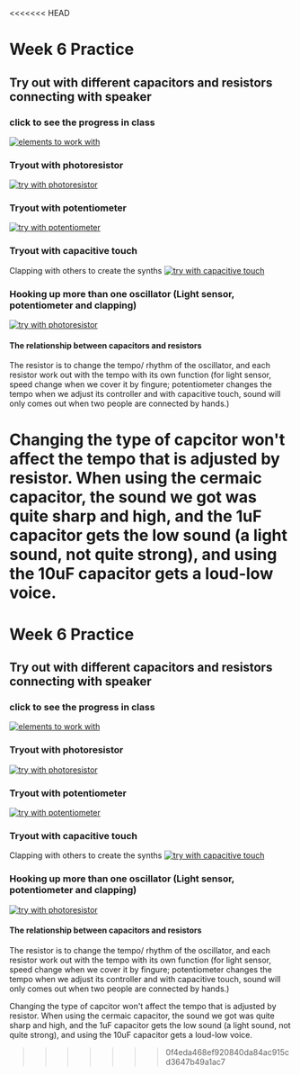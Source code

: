 <<<<<<< HEAD
# Week 6 Practice

## Try out with different capacitors and resistors connecting with speaker

### click to see the progress in class
[![elements to work with](https://github.com/muziFiona/Uni-Response/blob/master/Advanced-Physical-Computing/Week_6/media/IMG_20191104_121217.jpg)](https://youtu.be/dBKfn-G3Dkg)

### Tryout with photoresistor
[![try with photoresistor](https://github.com/muziFiona/Uni-Response/blob/master/Advanced-Physical-Computing/Week_6/media/IMG_20191104_132344.jpg)](https://youtu.be/SyJR5VTA4JY)

### Tryout with potentiometer
[![try with potentiometer](https://github.com/muziFiona/Uni-Response/blob/master/Advanced-Physical-Computing/Week_6/media/IMG_20191104_130032.jpg)](https://youtu.be/rNxWnOM6FCM)

### Tryout with capacitive touch

Clapping with others to create the synths
[![try with capacitive touch](https://github.com/muziFiona/Uni-Response/blob/master/Advanced-Physical-Computing/Week_6/media/Tryout_Capacitive_01.jpg)](https://youtu.be/qWMBcPY9o_c)

### Hooking up more than one oscillator (Light sensor, potentiometer and clapping)
[![try with photoresistor](https://github.com/muziFiona/Uni-Response/blob/master/Advanced-Physical-Computing/Week_6/media/Tryout_more_than_one.jpg)](https://youtu.be/HLC1j_R6Xlo)



#### The relationship between capacitors and resistors

The resistor is to change the tempo/ rhythm of the oscillator, and each resistor work out with the tempo with its own function (for light sensor, speed change when we cover it by fingure; potentiometer changes the tempo when we adjust its controller and with capacitive touch, sound will only comes out when two people are connected by hands.) 

Changing the type of capcitor won't affect the tempo that is adjusted by resistor.
When using the cermaic capacitor, the sound we got was quite sharp and high, and the 1uF capacitor gets the low sound (a light sound, not quite strong), and using the 10uF capacitor gets a loud-low voice. 
=======
# Week 6 Practice

## Try out with different capacitors and resistors connecting with speaker

### click to see the progress in class
[![elements to work with](img)](https://youtu.be/dBKfn-G3Dkg)

### Tryout with photoresistor
[![try with photoresistor](img)](https://youtu.be/SyJR5VTA4JY)

### Tryout with potentiometer
[![try with potentiometer](img)](https://youtu.be/rNxWnOM6FCM)

### Tryout with capacitive touch

Clapping with others to create the synths
[![try with capacitive touch](img)](https://youtu.be/qWMBcPY9o_c)

### Hooking up more than one oscillator (Light sensor, potentiometer and clapping)
[![try with photoresistor](img)](https://youtu.be/HLC1j_R6Xlo)



#### The relationship between capacitors and resistors

The resistor is to change the tempo/ rhythm of the oscillator, and each resistor work out with the tempo with its own function (for light sensor, speed change when we cover it by fingure; potentiometer changes the tempo when we adjust its controller and with capacitive touch, sound will only comes out when two people are connected by hands.) 

Changing the type of capcitor won't affect the tempo that is adjusted by resistor.
When using the cermaic capacitor, the sound we got was quite sharp and high, and the 1uF capacitor gets the low sound (a light sound, not quite strong), and using the 10uF capacitor gets a loud-low voice. 
>>>>>>> 0f4eda468ef920840da84ac915cd3647b49a1ac7
